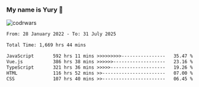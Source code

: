 ### My name is Yury 👋 
![codrwars](https://www.codewars.com/users/litury/badges/micro) 


<!--START_SECTION:waka-->

```txt
From: 28 January 2022 - To: 31 July 2025

Total Time: 1,669 hrs 44 mins

JavaScript       592 hrs 11 mins >>>>>>>>>----------------   35.47 %
Vue.js           386 hrs 38 mins >>>>>>-------------------   23.16 %
TypeScript       321 hrs 36 mins >>>>>--------------------   19.26 %
HTML             116 hrs 52 mins >>-----------------------   07.00 %
CSS              107 hrs 40 mins >>-----------------------   06.45 %
```

<!--END_SECTION:waka-->

